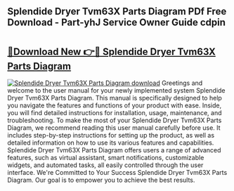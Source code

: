 ## Splendide Dryer Tvm63X Parts Diagram PDf Free Download - Part-yhJ Service Owner Guide cdpin

# <h2><a href="http://dft4k7.blite.top/?on=Splendide+Dryer+Tvm63X+Parts+Diagram">🔗Download New 👉🔴 Splendide Dryer Tvm63X Parts Diagram</a></h2>

[![Splendide Dryer Tvm63X Parts Diagram download](https://i.imgur.com/lujVjoI.png)](http://dft4k7.blite.top/?on=Splendide+Dryer+Tvm63X+Parts+Diagram)
Greetings and welcome to the user manual for your newly implemented system Splendide Dryer Tvm63X Parts Diagram. This manual is specifically designed to help you navigate the features and functions of your product with ease. Inside, you will find detailed instructions for installation, usage, maintenance, and troubleshooting. To make the most of your Splendide Dryer Tvm63X Parts Diagram, we recommend reading this user manual carefully before use. It includes step-by-step instructions for setting up the product, as well as detailed information on how to use its various features and capabilities. Splendide Dryer Tvm63X Parts Diagram offers users a range of advanced features, such as virtual assistant, smart notifications, customizable widgets, and automated tasks, all easily controlled through the user interface. We're Committed to Your Success Splendide Dryer Tvm63X Parts Diagram. Our goal is to empower you to achieve the best results.
